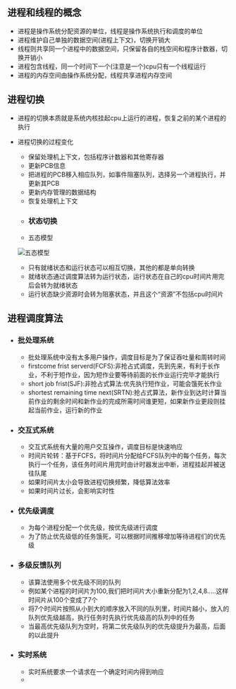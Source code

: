 ## 进程和线程的概念
  - 进程是操作系统分配资源的单位，线程是操作系统执行和调度的单位
  - 进程维护自己单独的数据空间(进程上下文)，切换开销大
  - 线程则共享同一个进程中的数据空间，只保留各自的栈空间和程序计数器，切换开销小
  - 进程包含线程，同一个时间下一个(注意是一个)cpu只有一个线程运行
  - 进程的内存空间由操作系统分配，线程共享进程内存空间

## 进程切换
  - 进程的切换本质就是系统内核挂起cpu上运行的进程，恢复之前的某个进程的执行
  - 进程切换的过程变化
     - 保留处理机上下文，包括程序计数器和其他寄存器
     - 更新PCB信息
     - 把进程的PCB移入相应队列，如事件阻塞队列，选择另一个进程执行，并更新其PCB
     - 更新内存管理的数据结构
     - 恢复处理机上下文
     - ### 状态切换
      - 五态模型
      
      ![五态模型](https://s2.ax1x.com/2019/03/31/Aryfbt.png)
      
      - 只有就绪状态和运行状态可以相互切换，其他的都是单向转换
      - 就绪状态通过调度算法转为运行状态，运行状态在自己的cpu时间片用完后会转为就绪状态
      - 运行状态缺少资源时会转为阻塞状态，并且这个“资源”不包括cpu时间片
      
## 进程调度算法
  - ### 批处理系统
    - 批处理系统中没有太多用户操作，调度目标是为了保证吞吐量和周转时间
    - firstcome frist serverd(FCFS):非抢占式调度，先到先来，有利于长作业，不利于短作业，因为短作业要等待前面的长作业运行完毕才能执行
    - short job frist(SJF):非抢占式算法:优先执行短作业，可能会饿死长作业
    - shortest remaining time next(SRTN):抢占式算法，新作业到达时计算当前作业的剩余时间和新作业的完成所需时间谁更短，如果新作业更段则挂起当前作业，运行新的作业
  - ### 交互式系统
    - 交互式系统有大量的用户交互操作，调度目标是快速响应
    - 时间片轮转：基于FCFS，将时间片分配给FCFS队列中的每个任务，每次执行一个任务，该任务时间片用完时由计时器发出中断，进程挂起并被送往队尾
    - 如果时间片太小会导致进程切换频繁，降低算法效率
    - 如果时间片过长，会影响实时性
  - ### 优先级调度
    - 为每个进程分配一个优先级，按优先级进行调度
    - 为了防止优先级低的任务饿死，可以根据时间推移增加等待进程们的优先级
  - ### 多级反馈队列
    - 该算法使用多个优先级不同的队列
    - 例如某个进程的时间片为100,我们把时间片大小重新分配为1,2,4,8.....这样时间片从100个变成了7个
    - 将7个时间片按照从小到大的顺序放入不同的队列里，时间片越小，放入的队列优先级越高，执行任务时先执行优先级高的队列中的任务
    - 当最高优先级队列为空时，将第二优先级队列的优先级提升为最高，后面的以此提升
  - ### 实时系统
    - 实时系统要求一个请求在一个确定时间内得到响应
    - 
